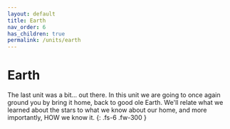 ```yaml
---
layout: default
title: Earth
nav_order: 6
has_children: true
permalink: /units/earth
---
```


# Earth
The last unit was a bit... out there.
In this unit we are going to once again ground you by bring it home, back to good ole Earth.
We'll relate what we learned about the stars to what we know about our home, and more importantly, HOW we know it.
{: .fs-6 .fw-300 }
